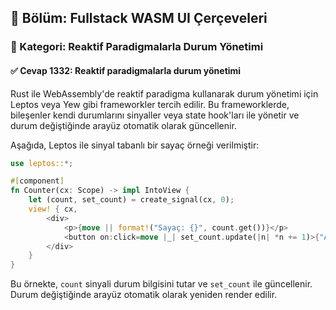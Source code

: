 ## 📘 Bölüm: Fullstack WASM UI Çerçeveleri  
### 🔹 Kategori: Reaktif Paradigmalarla Durum Yönetimi  
#### ✅ Cevap 1332: Reaktif paradigmalarla durum yönetimi

Rust ile WebAssembly'de reaktif paradigma kullanarak durum yönetimi için Leptos veya Yew gibi frameworkler tercih edilir. Bu frameworklerde, bileşenler kendi durumlarını sinyaller veya state hook'ları ile yönetir ve durum değiştiğinde arayüz otomatik olarak güncellenir.

Aşağıda, Leptos ile sinyal tabanlı bir sayaç örneği verilmiştir:

```rust
use leptos::*;

#[component]
fn Counter(cx: Scope) -> impl IntoView {
    let (count, set_count) = create_signal(cx, 0);
    view! { cx,
        <div>
            <p>{move || format!("Sayaç: {}", count.get())}</p>
            <button on:click=move |_| set_count.update(|n| *n += 1)>{"Artır"}</button>
        </div>
    }
}
```

Bu örnekte, `count` sinyali durum bilgisini tutar ve `set_count` ile güncellenir. Durum değiştiğinde arayüz otomatik olarak yeniden render edilir.
